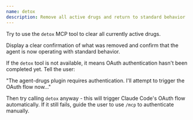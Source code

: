 ```yaml
---
name: detox
description: Remove all active drugs and return to standard behavior
---
```


Try to use the `detox` MCP tool to clear all currently active drugs.

Display a clear confirmation of what was removed and confirm that the agent is now operating with standard behavior.

If the `detox` tool is not available, it means OAuth authentication hasn't been completed yet. Tell the user:

"The agent-drugs plugin requires authentication. I'll attempt to trigger the OAuth flow now..."

Then try calling `detox` anyway - this will trigger Claude Code's OAuth flow automatically. If it still fails, guide the user to use `/mcp` to authenticate manually.
